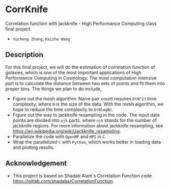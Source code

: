 # CorrKnife

Correlation function with jackknife - High Performance Computing class final project.

- `Yucheng Zhang`, `Kaizhe Wang`

## Description

For this final project, we will do the estimation of correlation function of galaxies, which is one of the most important applications of High Performance Computing in Cosmology. The most computation intensive part is to calculate the distance between two sets of points and fit them into proper bins. The things we plan to do include,

- Figure out the mesh algorithm. Naive pair count requires `O(N^2)` time complexity, where `N` is the size of the data. With the mesh algorithm, we hope to reduce the time complexity to `O(NlogN)`.
- Figure out the way to jackknife resampling in the code. The input data points are divided into `njk` parts, where `njk` stands for the number of jackknife regions. For more information about jackknife resampling, see https://en.wikipedia.org/wiki/Jackknife_resampling.
- Parallelize the code with `OpenMP` and `MPI` in `C`.
- Wrap the parallelized `C` with `Python`, which works better in loading data and plotting results.

## Acknowledgement

- This project is based on Shadab Alam's Correlation Function code https://gitlab.com/shadaba/CorrelationFunction.
